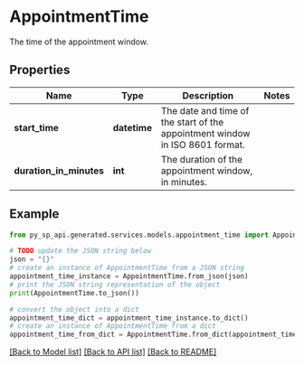 # AppointmentTime

The time of the appointment window.

## Properties

Name | Type | Description | Notes
------------ | ------------- | ------------- | -------------
**start_time** | **datetime** | The date and time of the start of the appointment window in ISO 8601 format. | 
**duration_in_minutes** | **int** | The duration of the appointment window, in minutes. | 

## Example

```python
from py_sp_api.generated.services.models.appointment_time import AppointmentTime

# TODO update the JSON string below
json = "{}"
# create an instance of AppointmentTime from a JSON string
appointment_time_instance = AppointmentTime.from_json(json)
# print the JSON string representation of the object
print(AppointmentTime.to_json())

# convert the object into a dict
appointment_time_dict = appointment_time_instance.to_dict()
# create an instance of AppointmentTime from a dict
appointment_time_from_dict = AppointmentTime.from_dict(appointment_time_dict)
```
[[Back to Model list]](../README.md#documentation-for-models) [[Back to API list]](../README.md#documentation-for-api-endpoints) [[Back to README]](../README.md)


